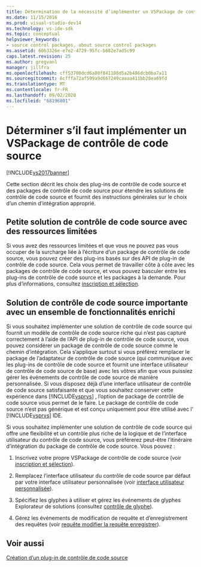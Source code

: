 ```yaml
---
title: Détermination de la nécessité d’implémenter un VSPackage de contrôle de code source | Microsoft Docs
ms.date: 11/15/2016
ms.prod: visual-studio-dev14
ms.technology: vs-ide-sdk
ms.topic: conceptual
helpviewer_keywords:
- source control packages, about source control packages
ms.assetid: 60b3326e-e7e2-4729-95fc-b682e7ad5c99
caps.latest.revision: 25
ms.author: gregvanl
manager: jillfra
ms.openlocfilehash: cff53700dcd6a80f841108d5a2b486dcb0ba7a11
ms.sourcegitcommit: 6cfffa72af599a9d667249caaaa411bb28ea69fd
ms.translationtype: MT
ms.contentlocale: fr-FR
ms.lasthandoff: 09/02/2020
ms.locfileid: "68196801"
---
```

# <a name="determining-whether-to-implement-a-source-control-vspackage"></a>Déterminer s’il faut implémenter un VSPackage de contrôle de code source
[!INCLUDE[vs2017banner](../../includes/vs2017banner.md)]

Cette section décrit les choix des plug-ins de contrôle de code source et des packages de contrôle de code source pour étendre les solutions de contrôle de code source et fournit des instructions générales sur le choix d’un chemin d’intégration approprié.  
  
## <a name="small-source-control-solution-with-limited-resources"></a>Petite solution de contrôle de code source avec des ressources limitées  
 Si vous avez des ressources limitées et que vous ne pouvez pas vous occuper de la surcharge liée à l’écriture d’un package de contrôle de code source, vous pouvez créer des plug-ins basés sur des API de plug-in de contrôle de code source. Cela vous permet de travailler côte à côte avec les packages de contrôle de code source, et vous pouvez basculer entre les plug-ins de contrôle de code source et les packages à la demande. Pour plus d’informations, consultez [inscription et sélection](../../extensibility/internals/registration-and-selection-source-control-vspackage.md).  
  
## <a name="large-source-control-solution-with-a-rich-feature-set"></a>Solution de contrôle de code source importante avec un ensemble de fonctionnalités enrichi  
 Si vous souhaitez implémenter une solution de contrôle de code source qui fournit un modèle de contrôle de code source riche qui n’est pas capturé correctement à l’aide de l’API de plug-in de contrôle de code source, vous pouvez considérer un package de contrôle de code source comme le chemin d’intégration. Cela s’applique surtout si vous préférez remplacer le package de l’adaptateur de contrôle de code source (qui communique avec les plug-ins de contrôle de code source et fournit une interface utilisateur de contrôle de code source de base) avec les vôtres afin que vous puissiez gérer les événements de contrôle de code source de manière personnalisée. Si vous disposez déjà d’une interface utilisateur de contrôle de code source satisfaisante et que vous souhaitez conserver cette expérience dans [!INCLUDE[vsprvs](../../includes/vsprvs-md.md)] , l’option de package de contrôle de code source vous permet de le faire. Le package de contrôle de code source n’est pas générique et est conçu uniquement pour être utilisé avec l' [!INCLUDE[vsprvs](../../includes/vsprvs-md.md)] IDE.  
  
 Si vous souhaitez implémenter une solution de contrôle de code source qui offre une flexibilité et un contrôle plus riche de la logique et de l’interface utilisateur du contrôle de code source, vous préférerez peut-être l’itinéraire d’intégration du package de contrôle de code source. Vous pouvez :  
  
1. Inscrivez votre propre VSPackage de contrôle de code source (voir [inscription et sélection](../../extensibility/internals/registration-and-selection-source-control-vspackage.md)).  
  
2. Remplacez l’interface utilisateur du contrôle de code source par défaut par votre interface utilisateur personnalisée (voir [interface utilisateur personnalisée](../../extensibility/internals/custom-user-interface-source-control-vspackage.md)).  
  
3. Spécifiez les glyphes à utiliser et gérez les événements de glyphes Explorateur de solutions (consultez [contrôle de glyphe](../../extensibility/internals/glyph-control-source-control-vspackage.md)).  
  
4. Gérez les événements de modification de requête et d’enregistrement des requêtes (voir [requête modifier la requête enregistrer](../../extensibility/internals/query-edit-query-save-source-control-vspackage.md)).  
  
## <a name="see-also"></a>Voir aussi  
 [Création d’un plug-in de contrôle de code source](../../extensibility/internals/creating-a-source-control-plug-in.md)
